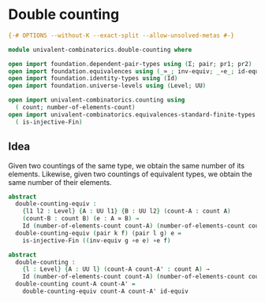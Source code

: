 # Double counting

```agda
{-# OPTIONS --without-K --exact-split --allow-unsolved-metas #-}

module univalent-combinatorics.double-counting where

open import foundation.dependent-pair-types using (Σ; pair; pr1; pr2)
open import foundation.equivalences using (_≃_; inv-equiv; _∘e_; id-equiv)
open import foundation.identity-types using (Id)
open import foundation.universe-levels using (Level; UU)

open import univalent-combinatorics.counting using
  ( count; number-of-elements-count)
open import univalent-combinatorics.equivalences-standard-finite-types using
  ( is-injective-Fin)
```

## Idea

Given two countings of the same type, we obtain the same number of its elements. Likewise, given two countings of equivalent types, we obtain the same number of their elements.

```agda
abstract
  double-counting-equiv :
    {l1 l2 : Level} {A : UU l1} {B : UU l2} (count-A : count A)
    (count-B : count B) (e : A ≃ B) →
    Id (number-of-elements-count count-A) (number-of-elements-count count-B)
  double-counting-equiv (pair k f) (pair l g) e =
    is-injective-Fin ((inv-equiv g ∘e e) ∘e f)

abstract
  double-counting :
    {l : Level} {A : UU l} (count-A count-A' : count A) →
    Id (number-of-elements-count count-A) (number-of-elements-count count-A')
  double-counting count-A count-A' =
    double-counting-equiv count-A count-A' id-equiv
```
